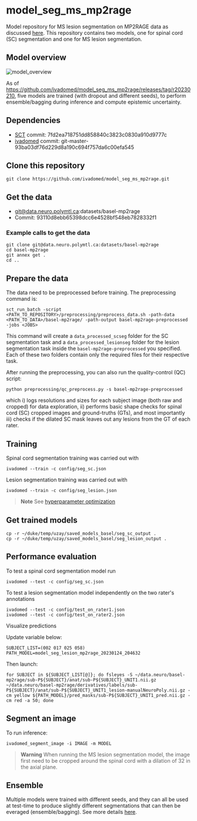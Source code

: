 # model_seg_ms_mp2rage

Model repository for MS lesion segmentation on MP2RAGE data as discussed [here](https://github.com/ivadomed/ivadomed/issues/821).
This repository contains two models, one for spinal cord (SC) segmentation and one for MS lesion segmentation.

## Model overview 

![model_overview](https://github.com/ivadomed/model_seg_ms_mp2rage/releases/download/r20211223/model_overview.png)

As of https://github.com/ivadomed/model_seg_ms_mp2rage/releases/tag/r20230210, five models are trained (with dropout and different seeds), to perform ensemble/bagging during inference and compute epistemic uncertainty.

## Dependencies

- [SCT](https://spinalcordtoolbox.com/) commit: 7fd2ea718751dd858840c3823c0830a910d9777c
- [ivadomed](https://ivadomed.org) commit: git-master-93ba03df76d229d8a190c694f757da6c00efa545

## Clone this repository

~~~
git clone https://github.com/ivadomed/model_seg_ms_mp2rage.git
~~~

## Get the data

- git@data.neuro.polymtl.ca:datasets/basel-mp2rage
- Commit: 93110d8ebb65398dcc6e4528bf548eb7828332f1

### Example calls to get the data

~~~
git clone git@data.neuro.polymtl.ca:datasets/basel-mp2rage
cd basel-mp2rage
git annex get .
cd ..
~~~
 
## Prepare the data

The data need to be preprocessed before training. The preprocessing command is:

~~~
sct_run_batch -script <PATH_TO_REPOSITORY>/preprocessing/preprocess_data.sh -path-data <PATH_TO_DATA>/basel-mp2rage/ -path-output basel-mp2rage-preprocessed -jobs <JOBS>
~~~

This command will create a `data_processed_scseg` folder for the SC segmentation task and a 
`data_processed_lesionseg` folder for the lesion segmentation task inside the `basel-mp2rage-preprocessed` 
you specified. Each of these two folders contain only the required files for their respective task.

After running the preprocessing, you can also run the quality-control (QC) script:
```
python preprocessing/qc_preprocess.py -s basel-mp2rage-preprocessed
```
which i) logs resolutions and sizes for each subject image (both raw and cropped) for data exploration, 
ii) performs basic shape checks for spinal cord (SC) cropped images and ground-truths (GTs), and 
most importantly iii) checks if the dilated SC mask leaves out any lesions from the GT of each rater.

## Training

Spinal cord segmentation training was carried out with
```
ivadomed --train -c config/seg_sc.json
```

Lesion segmentation training was carried out with
```
ivadomed --train -c config/seg_lesion.json
```

> **Note**
> See [hyperparameter optimization](https://github.com/ivadomed/model_seg_ms_mp2rage/issues/58)


## Get trained models

```
cp -r ~/duke/temp/uzay/saved_models_basel/seg_sc_output .
cp -r ~/duke/temp/uzay/saved_models_basel/seg_lesion_output .
```

## Performance evaluation

To test a spinal cord segmentation model run
```
ivadomed --test -c config/seg_sc.json
```

To test a lesion segmentation model independently on the two rater's annotations
```
ivadomed --test -c config/test_on_rater1.json
ivadomed --test -c config/test_on_rater2.json
```

Visualize predictions

Update variable below:
```
SUBJECT_LIST=(002 017 025 058)
PATH_MODEL=model_seg_lesion_mp2rage_20230124_204632
```
Then launch:
```
for SUBJECT in ${SUBJECT_LIST[@]}; do fsleyes -S ~/data.neuro/basel-mp2rage/sub-P${SUBJECT}/anat/sub-P${SUBJECT}_UNIT1.nii.gz ~/data.neuro/basel-mp2rage/derivatives/labels/sub-P${SUBJECT}/anat/sub-P${SUBJECT}_UNIT1_lesion-manualNeuroPoly.nii.gz -cm yellow ${PATH_MODEL}/pred_masks/sub-P${SUBJECT}_UNIT1_pred.nii.gz -cm red -a 50; done
```

## Segment an image

To run inference:
```
ivadomed_segment_image -i IMAGE -m MODEL
```

> **Warning**
> When running the MS lesion segmentation model, the image first need to be cropped around the spinal cord with a dilation of 32 in the axial plane.

## Ensemble

Multiple models were trained with different seeds, and they can all be used at test-time to produce slightly different segmentations that can then be everaged (ensemble/bagging). See more details [here](https://github.com/ivadomed/model_seg_ms_mp2rage/issues/63#issuecomment-1409250538).
